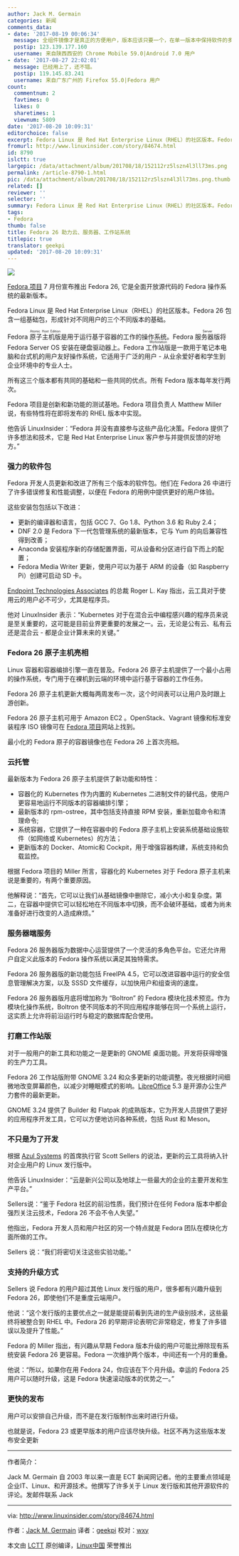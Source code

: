 ```yaml
---
author: Jack M. Germain
categories: 新闻
comments_data:
- date: '2017-08-19 00:06:34'
  message: 全组件镜像才是真正的方便用户，版本应该只要一个，在单一版本中保持软件的多样性，这点应该向Debian Gnu/Linux学习
  postip: 123.139.177.160
  username: 来自陕西西安的 Chrome Mobile 59.0|Android 7.0 用户
- date: '2017-08-27 22:02:01'
  message: 已经用上了，还不错。
  postip: 119.145.83.241
  username: 来自广东广州的 Firefox 55.0|Fedora 用户
count:
  commentnum: 2
  favtimes: 0
  likes: 0
  sharetimes: 1
  viewnum: 5809
date: '2017-08-20 10:09:31'
editorchoice: false
excerpt: Fedora Linux 是 Red Hat Enterprise Linux（RHEL）的社区版本。Fedora 26 包含一组基础包，形成针对不同用户的三个不同版本的基础。
fromurl: http://www.linuxinsider.com/story/84674.html
id: 8790
islctt: true
largepic: /data/attachment/album/201708/18/152112rz5lszn4l3ll73ms.png
permalink: /article-8790-1.html
pic: /data/attachment/album/201708/18/152112rz5lszn4l3ll73ms.png.thumb.jpg
related: []
reviewer: ''
selector: ''
summary: Fedora Linux 是 Red Hat Enterprise Linux（RHEL）的社区版本。Fedora 26 包含一组基础包，形成针对不同用户的三个不同版本的基础。
tags:
- Fedora
thumb: false
title: Fedora 26 助力云、服务器、工作站系统
titlepic: true
translator: geekpi
updated: '2017-08-20 10:09:31'
---
```


![](/data/attachment/album/201708/18/152112rz5lszn4l3ll73ms.png)


[Fedora 项目](https://getfedora.org/) 7 月份宣布推出 Fedora 26, 它是全面开放源代码的 Fedora 操作系统的最新版本。


Fedora Linux 是 Red Hat Enterprise Linux（RHEL）的社区版本。Fedora 26 包含一组基础包，形成针对不同用户的三个不同版本的基础。


Fedora <ruby> 原子主机版 <rt>  Atomic Host Edition </rt></ruby> 是用于运行基于容器的工作的操作系统。Fedora <ruby> 服务器版 <rt>  Server </rt></ruby>将 Fedora Server OS 安装在硬盘驱动器上。Fedora <ruby> 工作站版 <rt>  Workstation </rt></ruby>是一款用于笔记本电脑和台式机的用户友好操作系统，它适用于广泛的用户 - 从业余爱好者和学生到企业环境中的专业人士。


所有这三个版本都有共同的基础和一些共同的优点。所有 Fedora 版本每年发行两次。


Fedora 项目是创新和新功能的测试基地。Fedora 项目负责人 Matthew Miller 说，有些特性将在即将发布的 RHEL 版本中实现。


他告诉 LinuxInsider：“Fedora 并没有直接参与这些产品化决策。Fedora 提供了许多想法和技术，它是 Red Hat Enterprise Linux 客户参与并提供反馈的好地方。”


### 强力的软件包


Fedora 开发人员更新和改进了所有三个版本的软件包。他们在 Fedora 26 中进行了许多错误修复和性能调整，以便在 Fedora 的用例中提供更好的用户体验。


这些安装包包括以下改进：


* 更新的编译器和语言，包括 GCC 7、Go 1.8、Python 3.6 和 Ruby 2.4；
* DNF 2.0 是 Fedora 下一代包管理系统的最新版本，它与 Yum 的向后兼容性得到改善；
* Anaconda 安装程序新的存储配置界面，可从设备和分区进行自下而上的配置；
* Fedora Media Writer 更新，使用户可以为基于 ARM 的设备（如 Raspberry Pi）创建可启动 SD 卡。


[Endpoint Technologies Associates](http://www.ndpta.com/) 的总裁 Roger L. Kay 指出，云工具对于使用云的用户必不可少，尤其是程序员。


他对 LinuxInsider 表示：“Kubernetes 对于在混合云中编程感兴趣的程序员来说是至关重要的，这可能是目前业界更重要的发展之一。云，无论是公有云、私有云还是混合云 - 都是企业计算未来的关键。”


### Fedora 26 原子主机亮相


Linux 容器和容器编排引擎一直在普及。Fedora 26 原子主机提供了一个最小占用的操作系统，专门用于在裸机到云端的环境中运行基于容器的工作任务。


Fedora 26 原子主机更新大概每两周发布一次，这个时间表可以让用户及时跟上游创新。


Fedora 26 原子主机可用于 Amazon EC2 。OpenStack、Vagrant 镜像和标准安装程序 ISO 镜像可在 [Fedora 项目](https://getfedora.org/)网站上找到。


最小化的 Fedora 原子的容器镜像也在 Fedora 26 上首次亮相。


### 云托管


最新版本为 Fedora 26 原子主机提供了新功能和特性：


* 容器化的 Kubernetes 作为内置的 Kubernetes 二进制文件的替代品，使用户更容易地运行不同版本的容器编排引擎；
* 最新版本的 rpm-ostree，其中包括支持直接 RPM 安装，重新加载命令和清理命令;
* 系统容器，它提供了一种在容器中的 Fedora 原子主机上安装系统基础设施软件（如网络或 Kubernetes）的方法；
* 更新版本的 Docker、Atomic和 Cockpit，用于增强容器构建，系统支持和负载监控。


根据 Fedora 项目的 Miller 所言，容器化的 Kubernetes 对于 Fedora 原子主机来说是重要的，有两个重要原因。


他解释说：“首先，它可以让我们从基础镜像中删除它，减小大小和复杂度。第二，在容器中提供它可以轻松地在不同版本中切换，而不会破环基础，或者为尚未准备好进行改变的人造成麻烦。”


### 服务器端服务


Fedora 26 服务器版为数据中心运营提供了一个灵活的多角色平台。它还允许用户自定义此版本的 Fedora 操作系统以满足其独特需求。


Fedora 26 服务器版的新功能包括 FreeIPA 4.5，它可以改进容器中运行的安全信息管理解决方案，以及 SSSD 文件缓存，以加快用户和组查询的速度。


Fedora 26 服务器版月底将增加称为 “Boltron” 的 Fedora 模块化技术预览。作为模块化操作系统，Boltron 使不同版本的不同应用程序能够在同一个系统上运行，这实质上允许将前沿运行时与稳定的数据库配合使用。


### 打磨工作站版


对于一般用户的新工具和功能之一是更新的 GNOME 桌面功能。开发将获得增强的生产力工具。


Fedora 26 工作站版附带 GNOME 3.24 和众多更新的功能调整。夜光根据时间细微地改变屏幕颜色，以减少对睡眠模式的影响。[LibreOffice](http://www.libreoffice.org/) 5.3 是开源办公生产力套件的最新更新。


GNOME 3.24 提供了 Builder 和 Flatpak 的成熟版本，它为开发人员提供了更好的应用程序开发工具，它可以方便地访问各种系统，包括 Rust 和 Meson。


### 不只是为了开发


根据 [Azul Systems](https://www.azul.com/) 的首席执行官 Scott Sellers 的说法，更新的云工具将纳入针对企业用户的 Linux 发行版中。


他告诉 LinuxInsider：“云是新兴公司以及地球上一些最大的企业的主要开发和生产平台。”


Sellers说：“鉴于 Fedora 社区的前沿性质，我们预计在任何 Fedora 版本中都会强烈关注云技术，Fedora 26 不会不令人失望。”


他指出，Fedora 开发人员和用户社区的另一个特点就是 Fedora 团队在模块化方面所做的工作。


Sellers 说：“我们将密切关注这些实验功能。”


### 支持的升级方式


Sellers 说 Fedora 的用户超过其他 Linux 发行版的用户，很多都有兴趣升级到 Fedora 26，即使他们不是重度云端用户。


他说：“这个发行版的主要优点之一就是能提前看到先进的生产级别技术，这些最终将被整合到 RHEL 中。Fedora 26 的早期评论表明它非常稳定，修复了许多错误以及提升了性能。”


Fedora 的 Miller 指出，有兴趣从早期 Fedora 版本升级的用户可能比擦除现有系统安装 Fedora 26 更容易。Fedora 一次维护两个版本，中间还有一个月的重叠。


他说：“所以，如果你在用 Fedora 24，你应该在下个月升级。幸运的 Fedora 25 用户可以随时升级，这是 Fedora 快速滚动版本的优势之一。”


### 更快的发布


用户可以安排自己升级，而不是在发行版制作出来时进行升级。


也就是说，Fedora 23 或更早版本的用户应该尽快升级。社区不再为这些版本发布安全更新




---


作者简介：


Jack M. Germain 自 2003 年以来一直是 ECT 新闻网记者。他的主要重点领域是企业IT、Linux、和开源技术。他撰写了许多关于 Linux 发行版和其他开源软件的评论。发邮件联系 Jack




---


via: <http://www.linuxinsider.com/story/84674.html>


作者：[Jack M. Germain](jack.germain@newsroom.ectnews.comm) 译者：[geekpi](https://github.com/geekpi) 校对：[wxy](https://github.com/wxy)


本文由 [LCTT](https://github.com/LCTT/TranslateProject) 原创编译，[Linux中国](https://linux.cn/) 荣誉推出